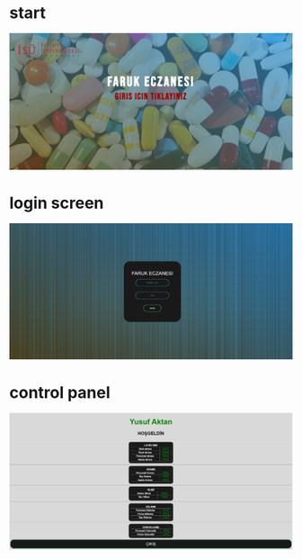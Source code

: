# start
 
<img width="700" src="https://github.com/yusufaktan/pharmacy-automation/blob/main/pic01.jpg">

# login screen

<img width="700" src="https://github.com/yusufaktan/pharmacy-automation/blob/main/pic02.jpg">
 
# control panel

<img width="700" src="https://github.com/yusufaktan/pharmacy-automation/blob/main/pic03.jpg">
